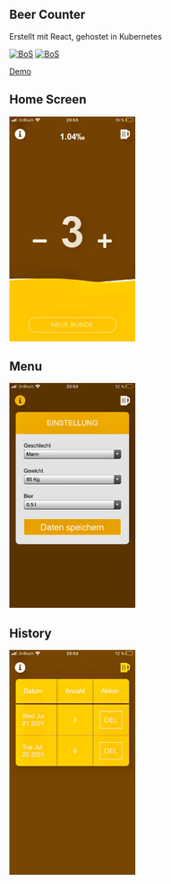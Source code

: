 ## Beer Counter

Erstellt mit React, gehostet in Kubernetes

[![BoS](https://img.shields.io/badge/React-blue.svg)](https://github.com/facebook/react)
[![BoS](https://img.shields.io/badge/Kubernetes-blue.svg)](https://github.com/kubernetes/kubernetes)

[Demo](https://beer.tino.sh)

## Home Screen

![home](https://raw.githubusercontent.com/tinoschroeter/beerCount/master/docs/img_01.jpg)

## Menu

![menu](https://raw.githubusercontent.com/tinoschroeter/beerCount/master/docs/img_02.jpg)

## History

![history](https://raw.githubusercontent.com/tinoschroeter/beerCount/master/docs/img_03.jpg)
